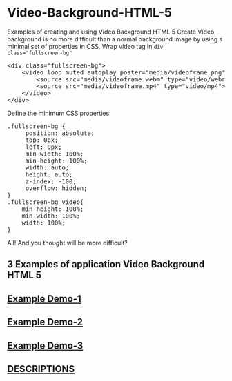 # Video-Background-HTML-5
Examples of creating and using Video Background HTML 5 
Create Video background is no more difficult than a normal background image by using a minimal set of properties in CSS.
Wrap video tag in <code>div class=&quot;fullscreen-bg&quot;</code>
<pre class="prettyprint">&lt;div class=&quot;fullscreen-bg&quot;&gt;
    &lt;video loop muted autoplay poster=&quot;media/videoframe.png&quot; class=&quot;fullscreen-bg__video&quot;&gt;
        &lt;source src=&quot;media/videoframe.webm&quot; type=&quot;video/webm&quot;&gt;
        &lt;source src=&quot;media/videoframe.mp4&quot; type=&quot;video/mp4&quot;&gt;&gt;
    &lt;/video&gt;
&lt;/div&gt;</pre>

Define the minimum CSS properties:
<pre class="prettyprint">.fullscreen-bg { 
     position: absolute;
     top: 0px;
     left: 0px;
     min-width: 100%;
     min-height: 100%;
     width: auto;
     height: auto;
     z-index: -100;
     overflow: hidden;
}
.fullscreen-bg video{
    min-height: 100%;
    min-width: 100%;
    width: 100%;
}</pre>
All! And you thought will be more difficult?

<h2>3 Examples of application Video Background HTML 5</h2>

<h2><a href="http://filwebs.ru/example/videobg/videobg-1.html" target="_blank">Example Demo-1</a></h2>
<h2><a href="http://filwebs.ru/example/videobg/videobg-2.html" target="_blank">Example Demo-2</a></h2>
<h2><a href="http://filwebs.ru/example/videobg/videobg-3.html" target="_blank">Example Demo-3</a></h2>

<h2><a href="http://filwebs.ru" target="_blank">DESCRIPTIONS</a></h2>
